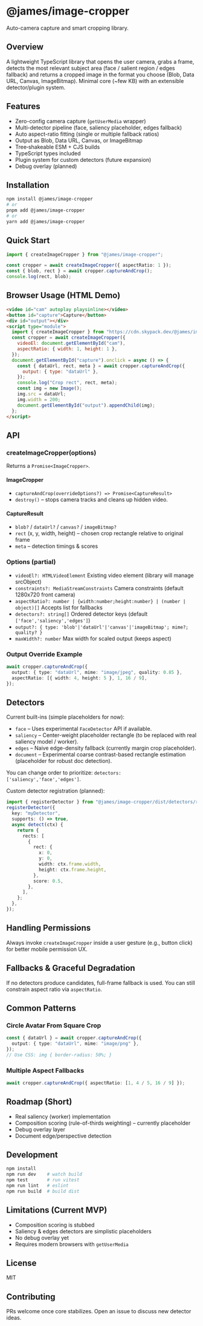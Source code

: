 # @james/image-cropper

Auto-camera capture and smart cropping library.

## Overview

A lightweight TypeScript library that opens the user camera, grabs a frame, detects the most relevant subject area (face / salient region / edges fallback) and returns a cropped image in the format you choose (Blob, Data URL, Canvas, ImageBitmap). Minimal core (~few KB) with an extensible detector/plugin system.

## Features

- Zero-config camera capture (`getUserMedia` wrapper)
- Multi-detector pipeline (face, saliency placeholder, edges fallback)
- Auto aspect-ratio fitting (single or multiple fallback ratios)
- Output as Blob, Data URL, Canvas, or ImageBitmap
- Tree‑shakeable ESM + CJS builds
- TypeScript types included
- Plugin system for custom detectors (future expansion)
- Debug overlay (planned)

## Installation

```bash
npm install @james/image-cropper
# or
pnpm add @james/image-cropper
# or
yarn add @james/image-cropper
```

## Quick Start

```ts
import { createImageCropper } from "@james/image-cropper";

const cropper = await createImageCropper({ aspectRatio: 1 });
const { blob, rect } = await cropper.captureAndCrop();
console.log(rect, blob);
```

## Browser Usage (HTML Demo)

```html
<video id="cam" autoplay playsinline></video>
<button id="capture">Capture</button>
<div id="output"></div>
<script type="module">
  import { createImageCropper } from "https://cdn.skypack.dev/@james/image-cropper";
  const cropper = await createImageCropper({
    videoEl: document.getElementById("cam"),
    aspectRatio: { width: 1, height: 1 },
  });
  document.getElementById("capture").onclick = async () => {
    const { dataUrl, rect, meta } = await cropper.captureAndCrop({
      output: { type: "dataUrl" },
    });
    console.log("Crop rect", rect, meta);
    const img = new Image();
    img.src = dataUrl;
    img.width = 200;
    document.getElementById("output").appendChild(img);
  };
</script>
```

## API

### createImageCropper(options)

Returns a `Promise<ImageCropper>`.

#### ImageCropper

- `captureAndCrop(overrideOptions?) => Promise<CaptureResult>`
- `destroy()` – stops camera tracks and cleans up hidden video.

#### CaptureResult

- `blob?` / `dataUrl?` / `canvas?` / `imageBitmap?`
- `rect` (x, y, width, height) – chosen crop rectangle relative to original frame
- `meta` – detection timings & scores

### Options (partial)

- `videoEl?: HTMLVideoElement` Existing video element (library will manage srcObject)
- `constraints?: MediaStreamConstraints` Camera constraints (default 1280x720 front camera)
- `aspectRatio?: number | {width:number;height:number} | (number | object)[]` Accepts list for fallbacks
- `detectors?: string[]` Ordered detector keys (default `['face','saliency','edges']`)
- `output?: { type: 'blob'|'dataUrl'|'canvas'|'imageBitmap'; mime?; quality? }`
- `maxWidth?: number` Max width for scaled output (keeps aspect)

### Output Override Example

```ts
await cropper.captureAndCrop({
  output: { type: "dataUrl", mime: "image/jpeg", quality: 0.85 },
  aspectRatio: [{ width: 4, height: 5 }, 1, 16 / 9],
});
```

## Detectors

Current built-ins (simple placeholders for now):

- `face` – Uses experimental `FaceDetector` API if available.
- `saliency` – Center-weight placeholder rectangle (to be replaced with real saliency model / worker).
- `edges` – Naive edge-density fallback (currently margin crop placeholder).
- `document` – Experimental coarse contrast-based rectangle estimation (placeholder for robust doc detection).

You can change order to prioritize: `detectors: ['saliency','face','edges']`.

Custom detector registration (planned):

```ts
import { registerDetector } from "@james/image-cropper/dist/detectors/register";
registerDetector({
  key: "myDetector",
  supports: () => true,
  async detect(ctx) {
    return {
      rects: [
        {
          rect: {
            x: 0,
            y: 0,
            width: ctx.frame.width,
            height: ctx.frame.height,
          },
          score: 0.5,
        },
      ],
    };
  },
});
```

## Handling Permissions

Always invoke `createImageCropper` inside a user gesture (e.g., button click) for better mobile permission UX.

## Fallbacks & Graceful Degradation

If no detectors produce candidates, full-frame fallback is used. You can still constrain aspect ratio via `aspectRatio`.

## Common Patterns

### Circle Avatar From Square Crop

```ts
const { dataUrl } = await cropper.captureAndCrop({
  output: { type: "dataUrl", mime: "image/png" },
});
// Use CSS: img { border-radius: 50%; }
```

### Multiple Aspect Fallbacks

```ts
await cropper.captureAndCrop({ aspectRatio: [1, 4 / 5, 16 / 9] });
```

## Roadmap (Short)

- Real saliency (worker) implementation
- Composition scoring (rule-of-thirds weighting) – currently placeholder
- Debug overlay layer
- Document edge/perspective detection

## Development

```bash
npm install
npm run dev    # watch build
npm test       # run vitest
npm run lint   # eslint
npm run build  # build dist
```

## Limitations (Current MVP)

- Composition scoring is stubbed
- Saliency & edges detectors are simplistic placeholders
- No debug overlay yet
- Requires modern browsers with `getUserMedia`

## License

MIT

## Contributing

PRs welcome once core stabilizes. Open an issue to discuss new detector ideas.
